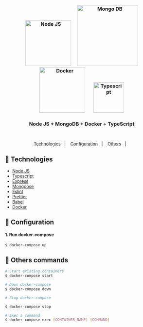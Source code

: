 <h3 align="center">
  <img src="https://user-images.githubusercontent.com/58083563/113485072-358ca080-9482-11eb-855f-43454a00b3bf.png" alt="Node JS" width="150" />&nbsp&nbsp&nbsp&nbsp
  <img src="https://user-images.githubusercontent.com/58083563/113485102-5a811380-9482-11eb-84cc-e8a26304572b.png" alt="Mongo DB" width="200" />
  <img src="https://user-images.githubusercontent.com/58083563/112740890-e95bd080-8f56-11eb-9f5f-36f83d940cc2.png" alt="Docker" width="150" />&nbsp&nbsp&nbsp&nbsp
  &nbsp
  <img src="https://user-images.githubusercontent.com/58083563/89603440-87bbea00-d83f-11ea-88f1-40ded3561784.png" alt="Typescript" width="100" />
</h3>
<h3 align="center">Node JS + MongoDB + Docker + TypeScript</h3>
<br>
<p align="center">
  <a href="#rocket-Technologies">Technologies</a>&nbsp;&nbsp;&nbsp;|&nbsp;&nbsp;&nbsp;
  <a href="#wrench-Configuration">Configuration</a>&nbsp;&nbsp;&nbsp;|&nbsp;&nbsp;&nbsp;
  <a href="#gift-Others-commands">Others</a>&nbsp;&nbsp;&nbsp;|&nbsp;&nbsp;&nbsp;
</p>

## :rocket: Technologies

- [Node JS](https://nodejs.org/en/)
- [Typescript](https://www.typescriptlang.org/)
- [Express](https://expressjs.com/)
- [Mongoose](https://mongoosejs.com/)
- [Eslint](https://eslint.org/)
- [Prettier](https://prettier.io/)
- [Babel](https://babeljs.io/)
- [Docker](https://www.docker.com/)

## :wrench: Configuration

#### 1. Run docker-compose

```sh
$ docker-compose up
```

## :gift: Others commands

```sh
# Start existing containers
$ docker-compose start

# Down docker-compose
$ docker-compose down

# Stop docker-compose

$ docker-compose stop

# Exec a command
$ docker-compose exec [CONTAINER_NAME] [COMMAND]
```

